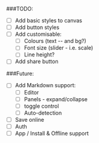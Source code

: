 ###TODO:

- [ ] Add basic styles to canvas
- [ ] Add button styles
- [ ] Add customisable:
    - [ ] Colours (text -- and bg?)
    - [ ] Font size (slider - i.e. scale)
    - [ ] Line height?
- [ ] Add share button

###Future:

- [ ] Add Markdown support:
    - [ ] Editor
    - [ ] Panels - expand/collapse
    - [ ] toggle control
    - [ ] Auto-detection
- [ ] Save online
- [ ] Auth
- [ ] App / Install & Offline support
